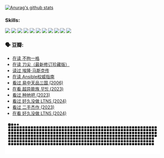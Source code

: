 
[![Anurag's github stats](https://github-readme-stats.vercel.app/api?username=w940853815)](https://github.com/anuraghazra/github-readme-stats)

### Skills:

<code><img height="32" src="https://cdn.jsdelivr.net/npm/simple-icons@v5/icons/python.svg"></code>
<code><img height="32" src="https://cdn.jsdelivr.net/npm/simple-icons@v5/icons/javascript.svg"></code>
<code><img height="32" src="https://cdn.jsdelivr.net/npm/simple-icons@v5/icons/django.svg"></code>
<code><img height="32" src="https://cdn.jsdelivr.net/npm/simple-icons@v5/icons/flask.svg"></code>
<code><img height="32" src="https://cdn.jsdelivr.net/npm/simple-icons@v5/icons/vuetify.svg"></code>
<code><img height="32" src="https://cdn.jsdelivr.net/npm/simple-icons@v5/icons/git.svg"></code>
<code><img height="32" src="https://cdn.jsdelivr.net/npm/simple-icons@v5/icons/docker.svg"></code>
<code><img height="32" src="https://cdn.jsdelivr.net/npm/simple-icons@v5/icons/postgresql.svg"></code>
<code><img height="32" src="https://cdn.jsdelivr.net/npm/simple-icons@v5/icons/elasticsearch.svg"></code>
<code><img height="32" src="https://cdn.jsdelivr.net/npm/simple-icons@v5/icons/macos.svg"></code>
<code><img height="32" src="https://cdn.jsdelivr.net/npm/simple-icons@v5/icons/linux.svg"></code>

### 🗣 豆瓣:

<!-- DOUBAN-ACTIVITIES:START -->
- [在读 不拘一格](https://www.douban.com/people/136069238/status/4541712161/?_i=09871331)
- [在读 刀尖（最新修订珍藏版）](https://www.douban.com/people/136069238/status/4541711339/?_i=09871331)
- [读过 埃隆·马斯克传](https://www.douban.com/people/136069238/status/4541710351/?_i=09871331)
- [在读 Ansible权威指南](https://www.douban.com/people/136069238/status/4539151450/?_i=09871331)
- [看过 易中天品三国‎ (2006)](https://www.douban.com/people/136069238/status/4529910812/?_i=09871331)
- [在看 超异能族 무빙‎ (2023)](https://www.douban.com/people/136069238/status/4527291077/?_i=09871331)
- [看过 种地吧‎ (2023)](https://www.douban.com/people/136069238/status/4527289637/?_i=09871331)
- [看过 好久没做 LTNS‎ (2024)](https://www.douban.com/people/136069238/status/4527289515/?_i=09871331)
- [看过 二手杰作‎ (2023)](https://www.douban.com/people/136069238/status/4522502716/?_i=09871331)
- [在看 好久没做 LTNS‎ (2024)](https://www.douban.com/people/136069238/status/4521969883/?_i=09871331)
<!-- DOUBAN-ACTIVITIES:END -->


![Snake animation](https://raw.githubusercontent.com/w940853815/w940853815/output/github-contribution-grid-snake.svg)

<!--
**w940853815/w940853815** is a ✨ _special_ ✨ repository because its `README.md` (this file) appears on your GitHub profile.

Here are some ideas to get you started:

- 🔭 I’m currently working on ...
- 🌱 I’m currently learning ...
- 👯 I’m looking to collaborate on ...
- 🤔 I’m looking for help with ...
- 💬 Ask me about ...
- 📫 How to reach me: ...
- 😄 Pronouns: ...
- ⚡ Fun fact: ...
-->
